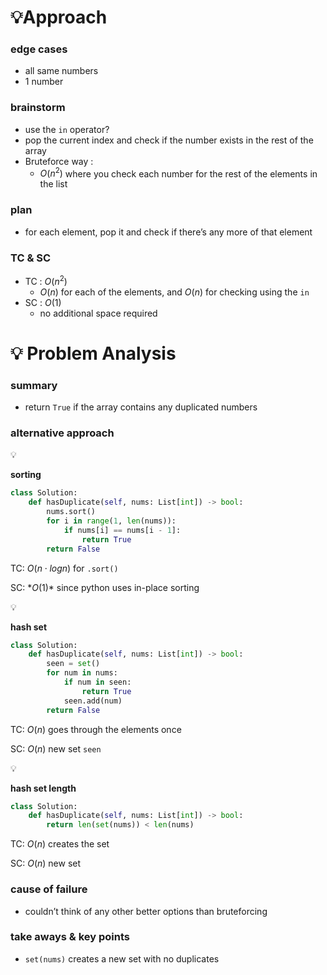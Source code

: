 # 💡Approach

### edge cases

- all same numbers
- 1 number

### brainstorm

- use the `in` operator?
- pop the current index and check if the number exists in the rest of the array
- Bruteforce way :
    - $O(n^2)$ where you check each number for the rest of the elements in the list

### plan

- for each element, pop it and check if there’s any more of that element

### TC & SC

- TC : $O(n^2)$
    - $O(n)$ for each of the elements, and $O(n)$ for checking using the `in`
- SC : $O(1)$
    - no additional space required

# 💡 Problem Analysis

### summary

- return `True` if the array contains any duplicated numbers

### alternative approach

<aside>
💡

**sorting**

```python
class Solution:
    def hasDuplicate(self, nums: List[int]) -> bool:
        nums.sort()
        for i in range(1, len(nums)):
            if nums[i] == nums[i - 1]:
                return True
        return False
```

TC: $O(n\cdot log⁡n)$ for `.sort()`

SC: $*O(1)*$ since python uses in-place sorting

</aside>

<aside>
💡

**hash set**

```python
class Solution:
    def hasDuplicate(self, nums: List[int]) -> bool:
        seen = set()
        for num in nums:
            if num in seen:
                return True
            seen.add(num)
        return False
```

TC: $O(n)$ goes through the elements once

SC: $O(n)$ new set `seen`

</aside>

<aside>
💡

**hash set length**

```python
class Solution:
    def hasDuplicate(self, nums: List[int]) -> bool:
        return len(set(nums)) < len(nums)
```

TC: $O(n)$ creates the set

SC: $O(n)$ new set

</aside>

### cause of failure

- couldn’t think of any other better options than bruteforcing

### take aways & key points

- `set(nums)` creates a new set with no duplicates